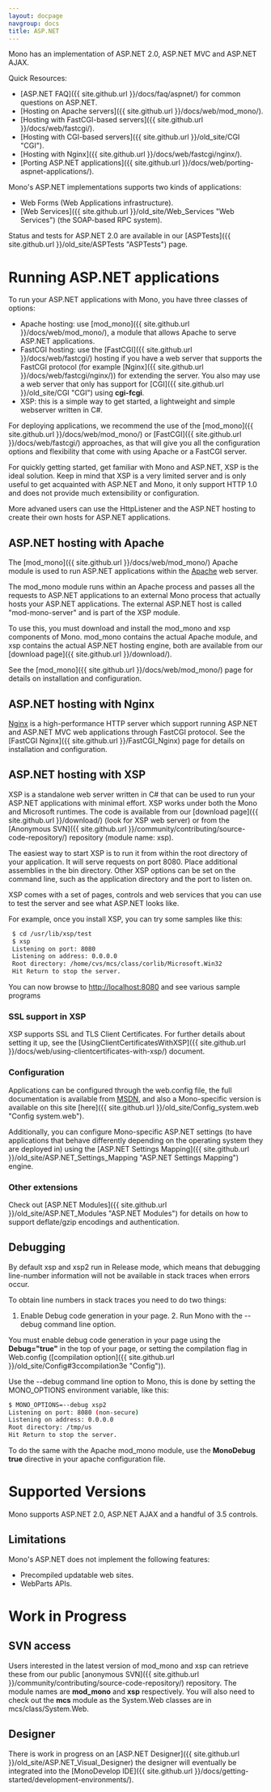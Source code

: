 ```yaml
---
layout: docpage
navgroup: docs
title: ASP.NET
---
```


Mono has an implementation of ASP.NET 2.0, ASP.NET MVC and ASP.NET AJAX.

Quick Resources:

-   [ASP.NET FAQ]({{ site.github.url }}/docs/faq/aspnet/) for common questions on ASP.NET.
-   [Hosting on Apache servers]({{ site.github.url }}/docs/web/mod_mono/).
-   [Hosting with FastCGI-based servers]({{ site.github.url }}/docs/web/fastcgi/).
-   [Hosting with CGI-based servers]({{ site.github.url }}/old_site/CGI "CGI").
-   [Hosting with Nginx]({{ site.github.url }}/docs/web/fastcgi/nginx/).
-   [Porting ASP.NET applications]({{ site.github.url }}/docs/web/porting-aspnet-applications/).

Mono's ASP.NET implementations supports two kinds of applications:

-   Web Forms (Web Applications infrastructure).
-   [Web Services]({{ site.github.url }}/old_site/Web_Services "Web Services") (the SOAP-based RPC system).

Status and tests for ASP.NET 2.0 are available in our [ASPTests]({{ site.github.url }}/old_site/ASPTests "ASPTests") page.

Running ASP.NET applications
============================

To run your ASP.NET applications with Mono, you have three classes of options:

-   Apache hosting: use [mod\_mono]({{ site.github.url }}/docs/web/mod_mono/), a module that allows Apache to serve ASP.NET applications.
-   FastCGI hosting: use the [FastCGI]({{ site.github.url }}/docs/web/fastcgi/) hosting if you have a web server that supports the FastCGI protocol (for example [Nginx]({{ site.github.url }}/docs/web/fastcgi/nginx/)) for extending the server. You also may use a web server that only has support for [CGI]({{ site.github.url }}/old_site/CGI "CGI") using **cgi-fcgi**.
-   XSP: this is a simple way to get started, a lightweight and simple webserver written in C\#.

For deploying applications, we recommend the use of the [mod\_mono]({{ site.github.url }}/docs/web/mod_mono/) or [FastCGI]({{ site.github.url }}/docs/web/fastcgi/) approaches, as that will give you all the configuration options and flexibility that come with using Apache or a FastCGI server.

For quickly getting started, get familiar with Mono and ASP.NET, XSP is the ideal solution. Keep in mind that XSP is a very limited server and is only useful to get acquainted with ASP.NET and Mono, it only support HTTP 1.0 and does not provide much extensibility or configuration.

More advaned users can use the HttpListener and the ASP.NET hosting to create their own hosts for ASP.NET applications.

ASP.NET hosting with Apache
---------------------------

The [mod\_mono]({{ site.github.url }}/docs/web/mod_mono/) Apache module is used to run ASP.NET applications within the [Apache](http://httpd.apache.org) web server.

The mod\_mono module runs within an Apache process and passes all the requests to ASP.NET applications to an external Mono process that actually hosts your ASP.NET applications. The external ASP.NET host is called "mod-mono-server" and is part of the XSP module.

To use this, you must download and install the mod\_mono and xsp components of Mono. mod\_mono contains the actual Apache module, and xsp contains the actual ASP.NET hosting engine, both are available from our [download page]({{ site.github.url }}/download/).

See the [mod\_mono]({{ site.github.url }}/docs/web/mod_mono/) page for details on installation and configuration.

ASP.NET hosting with Nginx
--------------------------

[Nginx](http://wiki.nginx.org/) is a high-performance HTTP server which support running ASP.NET and ASP.NET MVC web applications through FastCGI protocol. See the [FastCGI Nginx]({{ site.github.url }}/FastCGI_Nginx) page for details on installation and configuration.

ASP.NET hosting with XSP
------------------------

XSP is a standalone web server written in C\# that can be used to run your ASP.NET applications with minimal effort. XSP works under both the Mono and Microsoft runtimes. The code is available from our [download page]({{ site.github.url }}/download/) (look for XSP web server) or from the [Anonymous SVN]({{ site.github.url }}/community/contributing/source-code-repository/) repository (module name: xsp).

The easiest way to start XSP is to run it from within the root directory of your application. It will serve requests on port 8080. Place additional assemblies in the bin directory. Other XSP options can be set on the command line, such as the application directory and the port to listen on.

XSP comes with a set of pages, controls and web services that you can use to test the server and see what ASP.NET looks like.

For example, once you install XSP, you can try some samples like this:

``` bash
 $ cd /usr/lib/xsp/test
 $ xsp
 Listening on port: 8080
 Listening on address: 0.0.0.0
 Root directory: /home/cvs/mcs/class/corlib/Microsoft.Win32
 Hit Return to stop the server.
```

You can now browse to <http://localhost:8080> and see various sample programs

### SSL support in XSP

XSP supports SSL and TLS Client Certificates. For further details about setting it up, see the [UsingClientCertificatesWithXSP]({{ site.github.url }}/docs/web/using-clientcertificates-with-xsp/) document.

### Configuration

Applications can be configured through the web.config file, the full documentation is available from [MSDN](http://msdn2.microsoft.com/en-us/library/b5ysx397.aspx), and also a Mono-specific version is available on this site [here]({{ site.github.url }}/old_site/Config_system.web "Config system.web").

Additionally, you can configure Mono-specific ASP.NET settings (to have applications that behave differently depending on the operating system they are deployed in) using the [ASP.NET Settings Mapping]({{ site.github.url }}/old_site/ASP.NET_Settings_Mapping "ASP.NET Settings Mapping") engine.

### Other extensions

Check out [ASP.NET Modules]({{ site.github.url }}/old_site/ASP.NET_Modules "ASP.NET Modules") for details on how to support deflate/gzip encodings and authentication.

Debugging
---------

By default xsp and xsp2 run in Release mode, which means that debugging line-number information will not be available in stack traces when errors occur.

To obtain line numbers in stack traces you need to do two things:

1. Enable Debug code generation in your page. 2. Run Mono with the --debug command line option.

You must enable debug code generation in your page using the **Debug="true"** in the top of your page, or setting the compilation flag in Web.config ([compilation option]({{ site.github.url }}/old_site/Config#3ccompilation3e "Config")).

Use the --debug command line option to Mono, this is done by setting the MONO\_OPTIONS environment variable, like this:

``` bash
$ MONO_OPTIONS=--debug xsp2
Listening on port: 8080 (non-secure)
Listening on address: 0.0.0.0
Root directory: /tmp/us
Hit Return to stop the server.
```

To do the same with the Apache mod\_mono module, use the **MonoDebug true** directive in your apache configuration file.

Supported Versions
==================

Mono supports ASP.NET 2.0, ASP.NET AJAX and a handful of 3.5 controls.

Limitations
-----------

Mono's ASP.NET does not implement the following features:

-   Precompiled updatable web sites.
-   WebParts APIs.

Work in Progress
================

SVN access
----------

Users interested in the latest version of mod\_mono and xsp can retrieve these from our public [anonymous SVN]({{ site.github.url }}/community/contributing/source-code-repository/) repository. The module names are **mod\_mono** and **xsp** respectively. You will also need to check out the **mcs** module as the System.Web classes are in mcs/class/System.Web.

Designer
--------

There is work in progress on an [ASP.NET Designer]({{ site.github.url }}/old_site/ASP.NET_Visual_Designer) the designer will eventually be integrated into the [MonoDevelop IDE]({{ site.github.url }}/docs/getting-started/development-environments/).

